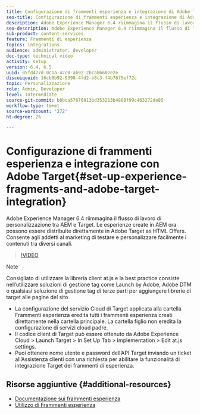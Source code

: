 ```yaml
---
title: Configurazione di frammenti esperienza e integrazione di Adobe Target in AEM
seo-title: Configurazione di frammenti esperienza e integrazione di Adobe Target in AEM
description: Adobe Experience Manager 6.4 riimmagina il flusso di lavoro di personalizzazione tra AEM e Target. Le esperienze create in AEM ora possono essere distribuite direttamente in Adobe Target as HTML Offers. Consente agli addetti al marketing di testare e personalizzare facilmente i contenuti tra diversi canali.
seo-description: Adobe Experience Manager 6.4 riimmagina il flusso di lavoro di personalizzazione tra AEM e Target. Le esperienze create in AEM ora possono essere distribuite direttamente in Adobe Target as HTML Offers. Consente agli addetti al marketing di testare e personalizzare facilmente i contenuti tra diversi canali.
sub-product: content-services
feature: Frammenti di esperienza
topics: integrations
audience: administrator, developer
doc-type: technical video
activity: setup
version: 6.4, 6.5
uuid: 05fd477d-0c1a-42c0-ab92-2bca86602e2e
discoiquuid: 16cb0b92-9398-4fd2-b8c3-f4b7675ef72c
topic: Personalizzazione
role: Admin, Developer
level: Intermediate
source-git-commit: b0bca57676813bd353213b4808f99c463272de85
workflow-type: tm+mt
source-wordcount: '272'
ht-degree: 2%

---
```



# Configurazione di frammenti esperienza e integrazione con Adobe Target{#set-up-experience-fragments-and-adobe-target-integration}

Adobe Experience Manager 6.4 riimmagina il flusso di lavoro di personalizzazione tra AEM e Target. Le esperienze create in AEM ora possono essere distribuite direttamente in Adobe Target as HTML Offers. Consente agli addetti al marketing di testare e personalizzare facilmente i contenuti tra diversi canali.

>[!VIDEO](https://video.tv.adobe.com/v/22380/?quality=9&learn=on)

>[!NOTE]
>
>Consigliato di utilizzare la libreria client at.js e la best practice consiste nell’utilizzare soluzioni di gestione tag come Launch by Adobe, Adobe DTM o qualsiasi soluzione di gestione tag di terze parti per aggiungere librerie di target alle pagine del sito

* La configurazione del servizio Cloud di Target applicata alla cartella Frammenti esperienza eredita tutti i frammenti esperienza creati direttamente nella cartella principale. La cartella figlio non eredita la configurazione di servizi cloud padre.
* Il codice client di Target può essere ottenuto da Adobe Experience Cloud > Launch Target > In Set Up Tab > Implementation > Edit at.js settings.
* Puoi ottenere nome utente e password dell’API Target inviando un ticket all’Assistenza clienti con una richiesta per abilitare la funzionalità di integrazione Target dei frammenti di esperienza.

## Risorse aggiuntive {#additional-resources}

* [Documentazione sui frammenti esperienza](https://helpx.adobe.com/experience-manager/6-5/sites/authoring/using/experience-fragments.html)
* [Utilizzo di Frammenti esperienza](/help/sites/experience-fragments/experience-fragments-feature-video-use.md)
